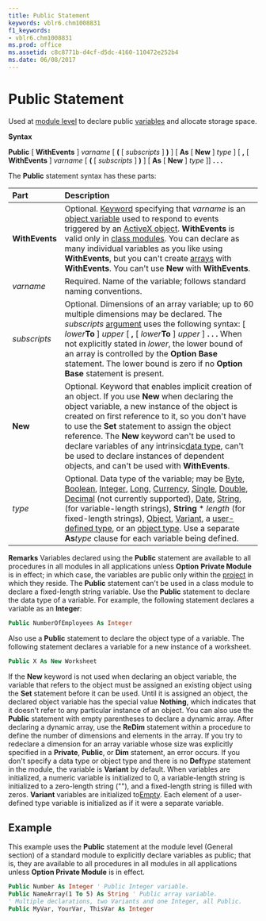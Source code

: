 ```yaml
---
title: Public Statement
keywords: vblr6.chm1008831
f1_keywords:
- vblr6.chm1008831
ms.prod: office
ms.assetid: c8c8771b-d4cf-d5dc-4160-110472e252b4
ms.date: 06/08/2017
---
```



# Public Statement

Used at [module level](vbe-glossary.md) to declare public [variables](vbe-glossary.md) and allocate storage space.

 **Syntax**

 **Public** [ **WithEvents** ] _varname_ [ **(** [ _subscripts_ ] **)** ] [ **As** [ **New** ] _type_ ] [ **,** [ **WithEvents** ] _varname_ [ **(** [ _subscripts_ ] **)** ] [ **As** [ **New** ] _type_ ]] **. . .**

The  **Public** statement syntax has these parts:


|**Part**|**Description**|
|:-----|:-----|
|**WithEvents**|Optional. [Keyword](vbe-glossary.md) specifying that _varname_ is an [object variable](vbe-glossary.md) used to respond to events triggered by an [ActiveX object](vbe-glossary.md).  **WithEvents** is valid only in [class modules](vbe-glossary.md). You can declare as many individual variables as you like using  **WithEvents**, but you can't create [arrays](vbe-glossary.md) with **WithEvents**. You can't use **New** with **WithEvents**.|
| _varname_|Required. Name of the variable; follows standard naming conventions.|
| _subscripts_|Optional. Dimensions of an array variable; up to 60 multiple dimensions may be declared. The  _subscripts_ [argument](vbe-glossary.md) uses the following syntax: [ _lower_**To** ] _upper_ [ **,** [ _lower_**To** ] _upper_ ] **. . .** When not explicitly stated in _lower_, the lower bound of an array is controlled by the **Option** **Base** statement. The lower bound is zero if no **Option** **Base** statement is present.|
|**New**|Optional. Keyword that enables implicit creation of an object. If you use  **New** when declaring the object variable, a new instance of the object is created on first reference to it, so you don't have to use the **Set** statement to assign the object reference. The **New** keyword can't be used to declare variables of any intrinsic[data type](vbe-glossary.md), can't be used to declare instances of dependent objects, and can't be used with  **WithEvents**.|
| _type_|Optional. Data type of the variable; may be [Byte](vbe-glossary.md), [Boolean](vbe-glossary.md), [Integer](vbe-glossary.md), [Long](vbe-glossary.md), [Currency](vbe-glossary.md), [Single](vbe-glossary.md), [Double](vbe-glossary.md), [Decimal](vbe-glossary.md) (not currently supported), [Date](vbe-glossary.md), [String](vbe-glossary.md), (for variable-length strings),  **String** * _length_ (for fixed-length strings), [Object](vbe-glossary.md), [Variant](vbe-glossary.md), a [user-defined type](vbe-glossary.md), or an [object type](vbe-glossary.md). Use a separate  **As**_type_ clause for each variable being defined.|
 **Remarks**
Variables declared using the  **Public** statement are available to all procedures in all modules in all applications unless **Option** **Private Module** is in effect; in which case, the variables are public only within the [project](vbe-glossary.md) in which they reside.
The  **Public** statement can't be used in a class module to declare a fixed-length string variable.
Use the  **Public** statement to declare the data type of a variable. For example, the following statement declares a variable as an **Integer**:



```vb
Public NumberOfEmployees As Integer 

```

Also use a  **Public** statement to declare the object type of a variable. The following statement declares a variable for a new instance of a worksheet.



```vb
Public X As New Worksheet 

```

If the  **New** keyword is not used when declaring an object variable, the variable that refers to the object must be assigned an existing object using the **Set** statement before it can be used. Until it is assigned an object, the declared object variable has the special value **Nothing**, which indicates that it doesn't refer to any particular instance of an object.
You can also use the  **Public** statement with empty parentheses to declare a dynamic array. After declaring a dynamic array, use the **ReDim** statement within a procedure to define the number of dimensions and elements in the array. If you try to redeclare a dimension for an array variable whose size was explicitly specified in a **Private**, **Public**, or **Dim** statement, an error occurs.
If you don't specify a data type or object type and there is no  **Def**_type_ statement in the module, the variable is **Variant** by default.
When variables are initialized, a numeric variable is initialized to 0, a variable-length string is initialized to a zero-length string (""), and a fixed-length string is filled with zeros.  **Variant** variables are initialized to[Empty](vbe-glossary.md). Each element of a user-defined type variable is initialized as if it were a separate variable.

## Example

This example uses the  **Public** statement at the module level (General section) of a standard module to explicitly declare variables as public; that is, they are available to all procedures in all modules in all applications unless **Option Private Module** is in effect.


```vb
Public Number As Integer ' Public Integer variable. 
Public NameArray(1 To 5) As String ' Public array variable. 
' Multiple declarations, two Variants and one Integer, all Public. 
Public MyVar, YourVar, ThisVar As Integer 

```


